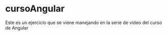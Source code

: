 # cursoAngular
Este es un ejercicio que se viene manejando en la serie de video del curso de Angular
